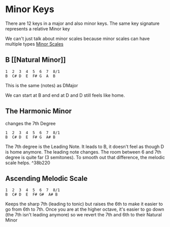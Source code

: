 # Minor Keys
There are 12 keys in a major and also minor keys.
The same key signature represents a relative Minor key

We can't just talk about minor scales because minor scales can have multiple types [Minor Scales](drB.md#Minor%20Scales)

## B [[Natural Minor]]

```
1  2  3  4  5  6  7  8/1
B  C# D  E  F# G  A  B
```

This is the same (notes) as DMajor

We can start at B and end at D and D still feels like home.

## The Harmonic Minor 
changes the 7th Degree
```
1  2  3  4  5  6  7  8/1
B  C# D  E  F# G  A# B
```
The 7th degree is the Leading Note. It leads to B, it doesn't feel as though D is home anymore. The leading note changes. The room between 6 and 7th degree is quite far (3 semitones). To smooth out that difference, the melodic scale helps. ^38b220

## Ascending Melodic Scale
```
1  2  3  4  5  6  7  8/1
B  C# D  E  F# G#  A# B
```
Keeps the sharp 7th (leading to tonic) but raises the 6th to make it easier to go from 6th to 7th. Once you are at the higher octave, it's easier to go down (the 7th isn't leading anymore) so we revert the 7th and 6th to their Natural Minor

